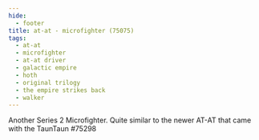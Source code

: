```yaml
---
hide:
  - footer
title: at-at - microfighter (75075)
tags:
  - at-at
  - microfighter
  - at-at driver
  - galactic empire
  - hoth
  - original trilogy
  - the empire strikes back
  - walker
---
```


Another Series 2 Microfighter. Quite similar to the newer AT-AT that came with the TaunTaun #75298
